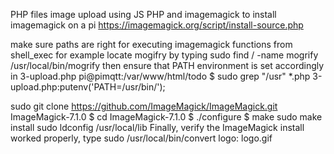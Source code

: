 PHP files image upload using JS PHP and imagemagick
to install imagemagick on a pi
https://imagemagick.org/script/install-source.php

make sure paths are right for executing imagemagick functions from shell_exec
for example locate mogifry by typing sudo find / -name mogrify
/usr/local/bin/mogrify
then ensure that PATH environment is set accordingly in 3-upload.php
pi@pimqtt:/var/www/html/todo $ sudo grep "/usr" *.php
3-upload.php:putenv('PATH=/usr/bin/');


sudo git clone https://github.com/ImageMagick/ImageMagick.git ImageMagick-7.1.0
$ cd ImageMagick-7.1.0
$ ./configure
$ make
sudo make install
sudo ldconfig /usr/local/lib
Finally, verify the ImageMagick install worked properly, type
sudo /usr/local/bin/convert logo: logo.gif
